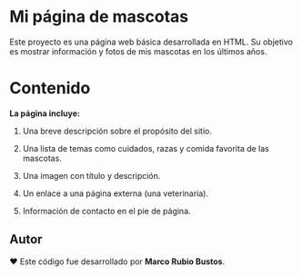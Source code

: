 # Mi página de mascotas

Este proyecto es una página web básica desarrollada en HTML. Su objetivo es mostrar información y fotos de mis mascotas en los últimos años.

# Contenido

**La página incluye:**

1. Una breve descripción sobre el propósito del sitio.

2. Una lista de temas como cuidados, razas y comida favorita de las mascotas.

3. Una imagen con título y descripción.

4. Un enlace a una página externa (una veterinaria).

5. Información de contacto en el pie de página.
## Autor

❤️ Este código fue desarrollado por **Marco Rubio Bustos**.
